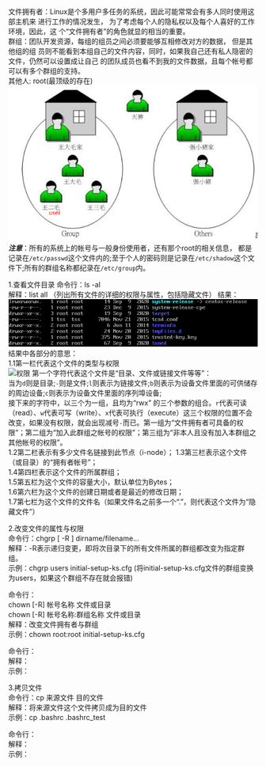 文件拥有者：Linux是个多用户多任务的系统，因此可能常常会有多人同时使用这部主机来
进行工作的情况发生， 为了考虑每个人的隐私权以及每个人喜好的工作环境，因此，这
个“文件拥有者”的角色就显的相当的重要。  
群组：团队开发资源，每组的组员之间必须要能够互相修改对方的数据， 但是其他组的组
员则不能看到本组自己的文件内容，同时，如果我自己还有私人隐密的文件，仍然可以设置成让自己
的团队成员也看不到我的文件数据，且每个帐号都可以有多个群组的支持。  
其他人:
root(最顶级的存在)
![文件拥有者](../../image/os/linux/文件拥有者.png)  
***注意***：所有的系统上的帐号与一般身份使用者，还有那个root的相关信息， 都是记录在`/etc/passwd`这个文件内的;至于个人的密码则是记录在`/etc/shadow`这个文件下;所有的群组名称都纪录在`/etc/group`内。

1.查看文件目录
命令行：ls -al  
解释：list all （列出所有文件的详细的权限与属性，包括隐藏文件）
结果：  
![文件目录](../../image/os/linux/查看文件目录.png)  
结果中各部分的意思：  
1.1第一栏代表这个文件的类型与权限  
![权限](../../image/os/文件权限部分字段.png) 
第一个字符代表这个文件是“目录、文件或链接文件等等”：  
当为`d`则是目录;`-`则是文件;`l`则表示为链接文件;`b`则表示为设备文件里面的可供储存的周边设备;`c`则表示为设备文件里面的序列埠设备;  
接下来的字符中，以三个为一组，且均为“rwx” 的三个参数的组合。`r`代表可读
（read）、`w`代表可写（write）、`x`代表可执行（execute）这三个权限的位置不会改变，如果没有权限，就会出现减号`-`而已。第一组为“文件拥有者可具备的权限”；第二组为“加入此群组之帐号的权限”；第三组为“非本人且没有加入本群组之其他帐号的权限”。  
1.2第二栏表示有多少文件名链接到此节点（i-node）；
1.3第三栏表示这个文件（或目录）的“拥有者帐号”；  
1.4第四栏表示这个文件的所属群组；  
1.5第五栏为这个文件的容量大小，默认单位为Bytes；  
1.6第六栏为这个文件的创建日期或者是最近的修改日期；  
1.7第七栏为这个文件的文件名（如果文件名之前多一个“.”，则代表这个文件为“隐藏文件”）

2.改变文件的属性与权限  
命令行：chgrp [ -R ] dirname/filename...  
解释：-R表示递归变更，即将次目录下的所有文件所属的群组都改变为指定群组。  
示例：chgrp users initial-setup-ks.cfg  (将initial-setup-ks.cfg文件的群组变换为users，如果这个群组不存在就会报错)  

命令行：  
chown [-R] 帐号名称 文件或目录  
chown [-R] 帐号名称:群组名称 文件或目录  
解释：改变文件拥有者与群组  
示例：chown root:root initial-setup-ks.cfg  

命令行：  
解释：  
示例： 

3.拷贝文件  
命令行：cp 来源文件 目的文件  
解释：将来源文件这个文件拷贝成为目的文件  
示例：cp .bashrc .bashrc_test  








命令行：  
解释：  
示例：  